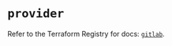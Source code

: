 # `provider`

Refer to the Terraform Registry for docs: [`gitlab`](https://registry.terraform.io/providers/gitlabhq/gitlab/17.10.0/docs).
